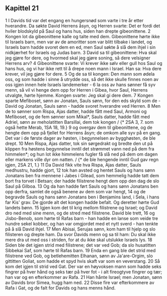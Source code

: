 ## Kapittel 21

1 I Davids tid var det engang en hungersnød som varte i tre år etter hverandre. Da søkte David Herrens åsyn, og Herren svarte: Det er fordi det hviler blodskyld på Saul og hans hus, siden han drepte gibeonittene.
2 Kongen lot da gibeonittene kalle og talte med dem. Gibeonittene hørte ikke til Israels barn, men var av de amoritter som var blitt tilbake i landet, og Israels barn hadde svoret dem en ed, men Saul søkte å slå dem ihjel i sin nidkjærhet for Israels og Judas barn.
3 David sa til gibeonittene: Hva skal jeg gjøre for dere, og hvormed skal jeg gjøre soning, så dere velsigner Herrens arv?
4 Gibeonittene svarte: Vi krever ikke sølv eller gull hos Saul og hans hus, og vi har ikke rett til å drepe noen mann i Israel. Han sa: Hva dere krever, vil jeg gjøre for dere.
5 Og de sa til kongen: Den mann som ødela oss, og som hadde i sinne å utrydde oss, så det ikke skulle finnes noen av oss igjen innen hele Israels landemerker -
6 la oss av hans sønner få syv menn, så vil vi henge dem opp for Herren i Gibea, hvor Saul, Herrens utvalgte, hørte hjemme. Kongen svarte: Jeg skal gi dere dem.
7 Kongen sparte Mefiboset, sønn av Jonatan, Sauls sønn, for den eds skyld som de - David og Jonatan, Sauls sønn - hadde svoret hverandre ved Herren.
8 Men de to sønner som Rispa, Ajas datter, hadde fått med Saul, Armoni og Mefiboset, og de fem sønner som Mikal*, Sauls datter, hadde fått med Adriel, sønn av meholatitten Barsillai, dem tok kongen / {* 2SA 3, 7. som også hette Merab, 1SA 18, 19.}
9 og overgav dem til gibeonittene, og de hengte dem opp på fjellet for Herrens åsyn; de omkom alle syv på en gang. Det var i de første dager av høsten, i begynnelsen av bygghøsten, de ble drept.
10 Men Rispa, Ajas datter, tok sin sørgedrakt og bredte den ut på klippen fra høstens begynnelse inntil det strømmet vann ned på dem fra himmelen*; og hun lot ikke himmelens fugler få slå ned på dem om dagen eller markens ville dyr om natten. / {* de ble hengende inntil Gud gav regn igjen, 2SA 21, 1.}
11 Da David fikk vite hva Rispa, Ajas datter, Sauls medhustru, hadde gjort,
12 tok han avsted og hentet Sauls og hans sønn Jonatans ben fra mennene i Jabes i Gilead, som hemmelig hadde tatt dem bort fra torvet i Betsan; der hadde filistrene hengt dem opp den dag de slo Saul på Gilboa.
13 Og da han hadde ført Sauls og hans sønn Jonatans ben opp derfra, samlet de også benene av dem som var hengt,
14 og de begravde Sauls og hans sønn Jonatans ben i Benjamins land, i Sela, i hans far Kis' grav. De gjorde alt det kongen hadde befalt. Og deretter hørte Gud landets bønn.
15 Igjen kom det til krig mellom filistrene og Israel; og David dro ned med sine menn, og de stred med filistrene. David ble trett,
16 og Jisbo-Benob, som hørte til Rafas barn - han hadde en lanse som veide tre hundre sekel kobber, og han var omgjordet med et nytt sverd - han tenkte på å slå David ihjel.
17 Men Abisai, Serujas sønn, kom ham til hjelp og slo filisteren og drepte ham. Da svor Davids menn og sa til ham: Du skal ikke mere dra ut med oss i striden, for at du ikke skal utslukke Israels lys.
18 Siden ble det igjen strid med filistrene; det var ved Gob; da slo husatitten Sibbekai Saf, som hørte til Rafas barn.
19 Enda en gang ble det strid med filistrene ved Gob, og betlehemitten Elhanan, sønn av Ja'are-Orgim, slo gittitten Goliat, som hadde et spyd hvis skaft var som en veverstang.
20 Så kom det igjen til strid ved Gat. Der var en høyvoksen mann som hadde seks fingrer på hver hånd og seks tær på hver fot - i alt fireogtyve fingrer og tær; han var og en efterkommer av Rafa.
21 Han hånte Israel; men Jonatan, sønn av Davids bror Simea, hugg ham ned.
22 Disse fire var efterkommere av Rafa i Gat, og de falt for Davids og hans menns hånd.
